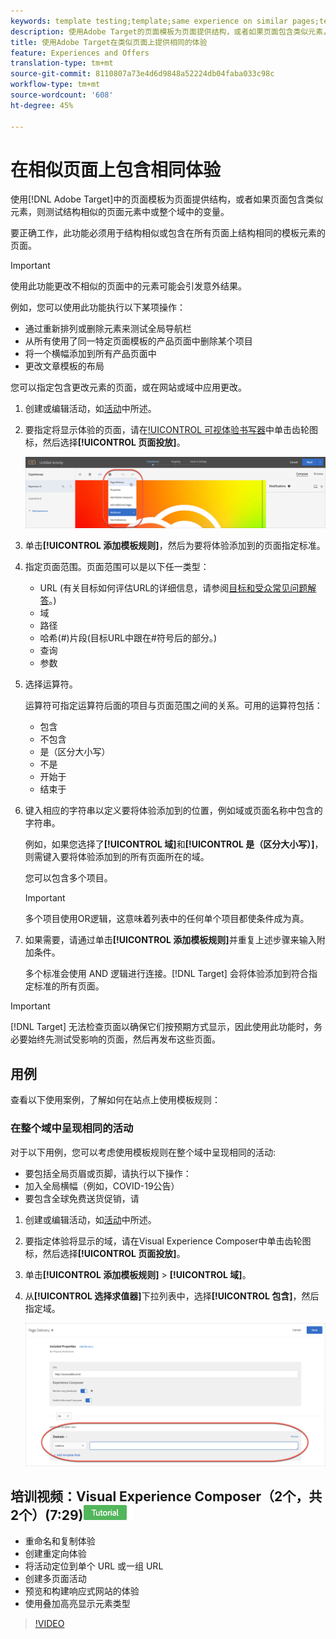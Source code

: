 ```yaml
---
keywords: template testing;template;same experience on similar pages;template test
description: 使用Adobe Target的页面模板为页面提供结构，或者如果页面包含类似元素，则测试结构相似的页面元素中的变体。
title: 使用Adobe Target在类似页面上提供相同的体验
feature: Experiences and Offers
translation-type: tm+mt
source-git-commit: 8110807a73e4d6d9848a52224db04faba033c98c
workflow-type: tm+mt
source-wordcount: '608'
ht-degree: 45%

---
```



# 在相似页面上包含相同体验

使用[!DNL Adobe Target]中的页面模板为页面提供结构，或者如果页面包含类似元素，则测试结构相似的页面元素中或整个域中的变量。

要正确工作，此功能必须用于结构相似或包含在所有页面上结构相同的模板元素的页面。

>[!IMPORTANT]
>
>使用此功能更改不相似的页面中的元素可能会引发意外结果。

例如，您可以使用此功能执行以下某项操作：

* 通过重新排列或删除元素来测试全局导航栏
* 从所有使用了同一特定页面模板的产品页面中删除某个项目
* 将一个横幅添加到所有产品页面中
* 更改文章模板的布局

您可以指定包含更改元素的页面，或在网站或域中应用更改。

1. 创建或编辑活动，如[活动](/help/c-activities/activities.md#concept_D317A95A1AB54674BA7AB65C7985BA03)中所述。

1. 要指定将显示体验的页面，请在[!UICONTROL 可视体验书写器](VEC)中单击齿轮图标，然后选择&#x200B;**[!UICONTROL 页面投放]**。

   ![齿轮图标>页面投放](/help/c-experiences/c-visual-experience-composer/assets/icon-gear.png)

1. 单击&#x200B;**[!UICONTROL 添加模板规则]**，然后为要将体验添加到的页面指定标准。

1. 指定页面范围。页面范围可以是以下任一类型：

   * URL (有关目标如何评估URL的详细信息，请参阅[目标和受众常见问题解答](/help/c-target/c-troubleshooting-targets-and-audiences/troubleshooting-targets-and-audiences.md)。)
   * 域
   * 路径
   * 哈希(#)片段(目标URL中跟在#符号后的部分。)
   * 查询
   * 参数

1. 选择运算符。

   运算符可指定运算符后面的项目与页面范围之间的关系。可用的运算符包括：

   * 包含
   * 不包含
   * 是（区分大小写）
   * 不是
   * 开始于
   * 结束于

1. 键入相应的字符串以定义要将体验添加到的位置，例如域或页面名称中包含的字符串。

   例如，如果您选择了&#x200B;**[!UICONTROL 域]**&#x200B;和&#x200B;**[!UICONTROL 是（区分大小写）]**，则需键入要将体验添加到的所有页面所在的域。

   您可以包含多个项目。

   >[!IMPORTANT]
   >
   >多个项目使用OR逻辑，这意味着列表中的任何单个项目都使条件成为真。

1. 如果需要，请通过单击&#x200B;**[!UICONTROL 添加模板规则]**&#x200B;并重复上述步骤来输入附加条件。

   多个标准会使用 AND 逻辑进行连接。[!DNL Target] 会将体验添加到符合指定标准的所有页面。

>[!IMPORTANT]
>
> [!DNL Target] 无法检查页面以确保它们按预期方式显示，因此使用此功能时，务必要始终先测试受影响的页面，然后再发布这些页面。

## 用例

查看以下使用案例，了解如何在站点上使用模板规则：

### 在整个域中呈现相同的活动

对于以下用例，您可以考虑使用模板规则在整个域中呈现相同的活动:

* 要包括全局页眉或页脚，请执行以下操作：
* 加入全局横幅（例如，COVID-19公告）
* 要包含全球免费送货促销，请

1. 创建或编辑活动，如[活动](/help/c-activities/activities.md#concept_D317A95A1AB54674BA7AB65C7985BA03)中所述。

1. 要指定体验将显示的域，请在Visual Experience Composer中单击齿轮图标，然后选择&#x200B;**[!UICONTROL 页面投放]**。

1. 单击&#x200B;**[!UICONTROL 添加模板规则]** > **[!UICONTROL 域]**。

1. 从&#x200B;**[!UICONTROL 选择求值器]**&#x200B;下拉列表中，选择&#x200B;**[!UICONTROL 包含]**，然后指定域。

   ![域包含](/help/c-experiences/c-visual-experience-composer/assets/domain-template-rule.png)

## 培训视频：Visual Experience Composer（2个，共2个）(7:29)![教程徽章](/help/assets/tutorial.png)

* 重命名和复制体验
* 创建重定向体验
* 将活动定位到单个 URL 或一组 URL
* 创建多页面活动
* 预览和构建响应式网站的体验
* 使用叠加高亮显示元素类型

>[!VIDEO](https://video.tv.adobe.com/v/17401)